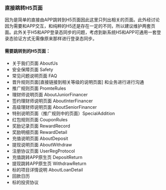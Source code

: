 ### 直接跳转H5页面

因为是简单的直接由APP跳转到H5页面因此这里只列出相关的页面。此外经讨论因为需要和APP交互，和纯粹的H5还是存在一定的不同，所以建议维护两套页面。此外关于H5和APP登录态同步的问题，考虑到新系统H5和APP可通用一套登录态验证方式无需像原来那样进行登录态同步。

#### 需要跳转到的H5页面：
* 关于我们页面 AboutUs
* 安全保障页面 Safety
* 常见问题说明页面 FAQ
* 晋升规则页面[直接链接到相关等级的说明页面] 和业务进行进行沟通
* 推广规则页面 PromteRules
* 理财师说明页面 AboutJuniorFinancer
* 签约理财师说明页面 AboutInterFinancer
* 高级理财师说明页面 AboutSeniorFinancer
* 特别说明页面（推广规则中的页面）SpecialAddition
* 红包规则页面 CouponRules
* 奖励记录页面 RewardRecord
* 奖励明细页面 RewardDetail
* 充值说明页面 AboutDeposit
* 提现说明页面 AboutWithdraw
* 注册协议页面 UserRegProtocol
* 充值跳转APP原生页 DepositReturn
* 提现跳转APP原生页 WithdrawReturn
* 标的项目详情说明 AboutLoanDetail
* 回款日历
* 标的投资协议 


